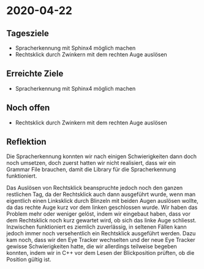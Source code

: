 # 2020-04-22

## Tagesziele

* Spracherkennung mit Sphinx4 möglich machen
* Rechtsklick durch Zwinkern mit dem rechten Auge auslösen

## Erreichte Ziele

* Spracherkennung mit Sphinx4 möglich machen

## Noch offen

* Rechtsklick durch Zwinkern mit dem rechten Auge auslösen

## Reflektion

Die Spracherkennung konnten wir nach einigen Schwierigkeiten dann doch noch umsetzen, doch zuerst hatten wir nicht
realisiert, dass wir ein Grammar File brauchen, damit die Library für die Spracherkennung funktioniert.

Das Auslösen von Rechtsklick beanspruchte jedoch noch den ganzen restlichen Tag, da der Rechtsklick auch dann ausgeführt
wurde, wenn man eigentlich einen Linksklick durch Blinzeln mit beiden Augen auslösen wollte, da das rechte Auge kurz vor
dem linken geschlossen wurde. Wir haben das Problem mehr oder weniger gelöst, indem wir eingebaut haben, dass vor dem
Rechtsklick noch kurz gewartet wird, ob sich das linke Auge schliesst. Inzwischen funktioniert es ziemlich zuverlässig,
in seltenen Fällen kann jedoch immer noch versehentlich ein Rechtsklick ausgeführt werden. Dazu kam noch, dass wir den
Eye Tracker wechselten und der neue Eye Tracker gewisse Schwierigkeiten hatte, die wir allerdings teilweise begeben
konnten, indem wir in C++ vor dem Lesen der Blickposition prüften, ob die Position gültig ist.